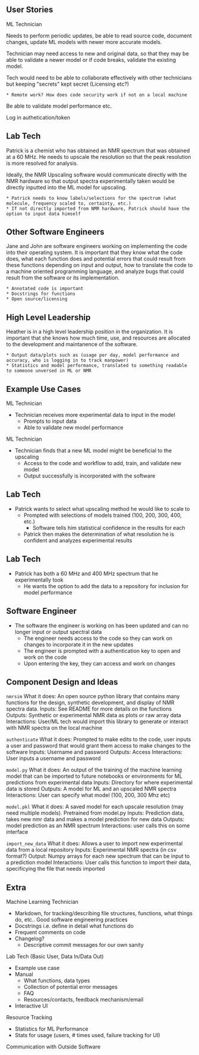 ## User Stories

ML Technician 

Needs to perform periodic updates, be able to read source code, document changes, update ML models with newer more accurate models.

Technician may need access to new and original data, so that they may be able to validate a newer model or if code breaks, validate the existing model.

Tech would need to be able to collaborate effectively with other technicians but keeping "secrets" kept secret (Licensing etc?)

	* Remote work? How does code security work if not on a local machine

Be able to validate model performance etc.

Log in authetication/token

Lab Tech
---------

Patrick is a chemist who has obtained an NMR spectrum that was obtained at a 60 MHz. He needs to upscale the resolution so that the peak resolution is more resolved for analysis. 

Ideally, the NMR Upscaling software would communicate directly with the NMR hardware so that output spectra experimentally taken would be directly inputted into the ML model for upscaling. 

	* Patrick needs to know labels/selections for the spectrum (what molecule, frequency scaled to, certainty, etc.)
	* If not directly imported from NMR hardware, Patrick should have the option to input data himself

Other Software Engineers
------

Jane and John are software engineers working on implementing the code into their operating system. It is important that they know what the code does, what each function does and potential errors that could result from these functions depending on input and output, how to translate the code to a machine oriented programming language, and analyze bugs that could result from the software or its implementation.

	* Annotated code is important
	* Docstrings for functions
	* Open source/licensing 


High Level Leadership
----------------------

Heather is in a high level leadership position in the organization. It is important that she knows how much time, use, and resources are allocated to the development and maintanence of the software.

	* Output data/plots such as (usage per day, model performance and accuracy, who is logging in to track manpower)
	* Statistics and model performance, translated to something readable to someone unversed in ML or NMR


## Example Use Cases

ML Technician
* Technician receives more experimental data to input in the model
	* Prompts to input data
	* Able to validate new model performance

ML Technician
* Technician finds that a new ML model might be beneficial to the upscaling
	* Access to the code and workflow to add, train, and validate new model
	* Output successfully is incorporated with the software


Lab Tech
--------
* Patrick wants to select what upscaling method he would like to scale to
	* Prompted with selections of models trained (100, 200, 300, 400, etc.) 
		* Software tells him statistical confidence in the results for each
	* Patrick then makes the determination of what resolution he is confident and analyzes experimental results

Lab Tech
-------
* Patrick has both a 60 MHz and 400 MHz spectrum that he experimentally took
	* He wants the option to add the data to a repository for inclusion for model performance

Software Engineer
------
* The software the engineer is working on has been updated and can no longer input or output spectral data
	*  The engineer needs access to the code so they can work on changes to incorporate it in the new updates
	*  The engineer is prompted with a authentication key to open and work on the code
	*  Upon entering the key, they can access and work on changes

Component Design and Ideas
------

```nmrsim```
What it does: An open source python library that contains many functions for the design, synthetic development, and display of NMR spectra data.
Inputs: See README for more details on the functions
Outputs: Synthetic or experimental NMR data as plots or raw array data
Interactions: User/ML tech would import this library to generate or interact with NMR spectra on the local machine

```authenticate```
What it does: Prompted to make edits to the code, user inputs a user and password that would grant them access to make changes to the software
Inputs: Username and password
Outputs: Access
Interactions: User inputs a username and password

```model.py```
What it does: An output of the training of the machine learning model that can be imported to future notebooks or environments for ML predictions from experimental data
Inputs: Directory for where experimental data is stored
Outputs: A model for ML and an upscaled NMR spectra
Interactions: User can specify what model (100, 200, 300 Mhz etc)

```model.pkl```
What it does: A saved model for each upscale resolution (may need multiple models). Pretrained from model.py
Inputs: Prediction data, takes new nmr data and makes a model prediction for new data
Outputs: model prediction as an NMR spectrum
Interactions: user calls this on some interface

```import_new_data```
What it does: Allows a user to import new experimental data from a local repository
Inputs: Experimental NMR spectra (in csv format?)
Output: Numpy arrays for each new spectrum that can be input to a prediction model
Interactions: User calls this function to import their data, specificying the file that needs imported

Extra
-----
Machine Learning Technician
* Markdown, for tracking/describing file structures, functions, what things do, etc.. Good software engineering practices
* Docstrings i.e. define in detail what functions do
* Frequent comments on code
* Changelog?
	* Descriptive commit messages for our own sanity


Lab Tech (Basic User, Data In/Data Out)
* Example use case
* Manual
	* What functions, data types
	* Collection of potential error messages
	* FAQ
	* Resources/contacts, feedback mechanism/email
* Interactive UI

Resource Tracking
* Statistics for ML Performance
* Stats for usage (users, # times used, failure tracking for UI)

Communication with Outside Software

